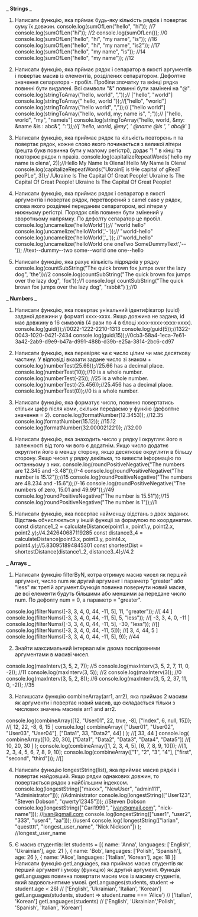 **_ Strings _**

1. Написати функцію, яка прймає будь-яку кількість рядків і повертає суму їх довжин.
   console.log(sumOfLen("hello", "hi")); //7
   console.log(sumOfLen("hi")); //2
   console.log(sumOfLen()); //0
   console.log(sumOfLen("hello", "hi", "my name", "is")); //16
   console.log(sumOfLen("hello", "hi", "my name", "is2")); //17
   console.log(sumOfLen("hello", "my name", "is")); //14
   console.log(sumOfLen("hello", "my name")); //12

2. Написати функцію, яка прймає рядок і сепаратор в якості аргументів і повертає масив із елементів, розділених сепаратором. Дефолтне значення сепаратора - пробіл. Пробіли зпочатку та вкінці рядка повинні бути видалені. Всі символи "&" повинні бути замінені на "@".
   console.log(stringToArray("hello, world", ","));// ["hello", "world"]
   console.log(stringToArray(" hello, world "));//["hello", "world"]
   console.log(stringToArray("hello world", ","));// ["hello world"]
   console.log(stringToArray("hello, world, my; name is", ";"));// ["hello, world", "my", "nameis"]
   console.log(stringToArray("hello, world, &my: &name &is : abc&_", ":"));//[ 'hello, world, @my', ' @name @is ', ' abc@_' ]

3. Написати функцію, яка приймає рядок та кількість повторень n та повертає рядок, кожне слово якого починається з великої літери (решта букв повинна бути у малому регістрі), додає "! " в кінці та повторює рядок n nразів.
   console.log(capitalizeRepeatWords('hello my name is olena', 2));//Hello My Name Is Olena! Hello My Name Is Olena!
   console.log(capitalizeRepeatWords("UkrainE is tHe capital of gReaT peoPLe", 3));/ /Ukraine Is The Capital Of Great People! Ukraine Is The Capital Of Great People! Ukraine Is The Capital Of Great People!

4. Написати функцію, яка приймає рядок і сепаратор в якості аргументів і повертає рядок, перетворений з camel case у рядок, слова якого розділені переданим сепаратором, всі літери у нижньому регістрі. Порядок слів повинен бути змінений у зворотньому напрямку. По дефолту сепаратор це пробіл.
   console.log(uncamelize('helloWorld'));// "world hello"
   console.log(uncamelize('helloWorld','-'));// "world-hello"
   console.log(uncamelize('helloWorld','\_')); //"world_hello"
   console.log(uncamelize('helloWorld one oneTwo SomeDummyText','--')); //text--dummy--two some--world one one--hello

5. Написати функцію, яка рахує кількість підрядків у рядку
   console.log(countSubString("The quick brown fox jumps over the lazy dog", 'the'))//2
   console.log(countSubString("The quick brown fox jumps over the lazy dog", 'fox'));//1
   console.log(
   countSubString("The quick brown fox jumps over the lazy dog", "rabbit")
   );//0

**_ Numbers _**

1. Написати функцію, яка повертає унікальний ідентифікатор (uuid) заданої довжини у форматі xxxx-xxxx. Якщо довжина не задана, id має довжину в 16 символів (4 рази по 4 в блоці xxxx-xxxx-xxxx-xxxx).
   console.log(guid());//0022-1222-2210-1313
   console.log(guid(5));//1322-0043-1020-0421-2434
   console.log(guid(15));//0cb3-58a4-1eca-7e61-3a42-2ab9-d9e9-b47a-d991-488b-d39b-e25a-3814-2bc6-cd97

2. Написати функцію, яка перевіряє чи є число цілим чи має десяткову частину. У відповіді вказати задане число зі знаком +
   console.log(numberTest(25.66));//25.66 has a decimal place.
   console.log(numberTest(10));//10 is a whole number.
   console.log(numberTest(-25)); //25 is a whole number.
   console.log(numberTest(-25.456));//25.456 has a decimal place.
   console.log(numberTest(0));//0 is a whole number.

3. Написати функцію, яка форматує число, повинно повертатись стільки цифр після коми, скільки передаємо у функію (дефолтне значення = 2).
   console.log(formatNumber(12.3453)); //12.35
   console.log(formatNumber(15.12)); //15.12
   console.log(formatNumber(32.000021221)); //32.00

4. Написати функцію, яка знаходить число у рядку і округляє його в залежності від того чи вого є додатнім. Якщо число додатнє округлити його в меншу сторону, якщо десяткове округлити в більшу сторону. Якщо чисел у рядку декілька, то вивести інформацію по останньому з них.
   console.log(roundPositiveNegative("The numbers are 12.345 and -3.48"));//-4
   console.log(roundPositiveNegative("The number is 15.12"));//15
   console.log(roundPositiveNegative("The numbers are 48.234 and -15.6"));//-16
   console.log(roundPositiveNegative("The numbers of zero, 15.01 and 49.99"));//49
   console.log(roundPositiveNegative("The number is 15.51"));//15
   console.log(roundPositiveNegative("The number is 1"));//1

5. Написати функцію, яка повертає найменщу відстань з двох заданих. Відстань обчислюється у іншій функціі за формулою по координатам.
   const distance1_2 = calculateDistance(point1.x, point1.y, point2.x, point2.y);//4.242640687119285
   const distance3_4 = calculateDistance(point3.x, point3.y, point4.x, point4.y);//5.830951894845301
   const shortestDist = shortestDistance(distance1_2, distance3_4);//4.2

**_ Arrays _**

1. Написати функцію filterByN, котра отримує масив чисел як перший аргумент, число num як другий аргумент і параметр "greater" або "less" як третій аргумент.Функція повинна повернути новий масив, де всі елементи будуть більшими або меншими за передане число num. По дефолту num = 0, а параметр = "greater".

console.log(filterNums([-3, 3, 4, 0, 44, -11, 5], 11, "greater")); //[ 44 ]
console.log(filterNums([-3, 3, 4, 0, 44, -11, 5], 5, "less")); //[ -3, 3, 4, 0, -11 ]
console.log(filterNums([-3, 3, 4, 0, 44, -11, 5], -30, "less")); //[]
console.log(filterNums([-3, 3, 4, 0, 44, -11, 5])); //[ 3, 4, 44, 5 ]
console.log(filterNums([-3, 3, 4, 0, 44, -11, 5], 9)); //44

2. Знайти максимальний інтервал між двома послідовними аргументами в масиві чисел.

console.log(maxInterv(3, 5, 2, 7)); //5
console.log(maxInterv(3, 5, 2, 7, 11, 0, -2)); //11
console.log(maxInterv(3, 5)); //2
console.log(maxInterv(3)); //0
console.log(maxInterv(3, 5, 2, 8)); //6
console.log(maxInterv(3, 5, 2, 37, 11, 0, -2)); //35

3. Напишсати функцію combineArray(arr1, arr2), яка приймає 2 масиви як аргументи і повертає новий масив, що складається тільки з числових значень масивів arr1 and arr2.

console.log(combineArray([12, "User01", 22, true, -8], ["Index", 6, null, 15])); //[ 12, 22, -8, 6, 15 ]
console.log(
combineArray(
["User01", "User02", "User03", "User04"],
["Data1", 33, "Data2", 44]
)
); //[ 33, 44 ]
console.log(
combineArray([10, 20, 30], ["Data1", "Data2", "Data3", "Data4", "Data5"]) //[ 10, 20, 30 ]
);
console.log(combineArray([1, 2, 3, 4, 5], [6, 7, 8, 9, 10])); //[1, 2, 3, 4, 5, 6, 7, 8, 9, 10];
console.log(combineArray(["1", "2", "3", "4"], ["first", "second", "third"])); //[]

4. Написати функцію longestString(list), яка приймає масив рядків і повертає найдовший. Якщо рядки однакових довжин, то повертається рядок з найбільшим індексом.
   console.log(longestString(["maxxx", "NewUser", "admin111", "Administrator"])); //Administrator
   console.log(longestString(["User123", "Steven Dobson", "qwerty12345"])); //Steven Dobson
   console.log(longestString(["Carl1999", "ivan@gmail.com", "nick-name"])); //ivan@gmail.com
   console.log(longestString(["user1", "user2", "333", "user4", "aa"])); //user4
   console.log(
   longestString(["larian", "questttt", "longest_user_name", "Nick Nickson"])
   ); //longest_user_name

5. Є масив студентів:
   let students = [{
   name: 'Anna',
   languages: ['English', 'Ukrainian'],
   age: 21
   }, {
   name: 'Bob',
   languages: ['Polish', 'Spanish'],
   age: 26
   }, {
   name: 'Alice',
   languages: ['Italian', 'Korean'],
   age: 18
   }]
   Написати функцію getLanguages, яка приймає масив студентів як перший аргумент і умову (функцію) як другий аргумент. Функція getLanguages повинна повертати масив мов із масиву студентів, який задовольнятиме умові.
   getLanguages(students, student => student.age < 26) // ['English', 'Ukrainian', 'Italian', 'Korean']
   getLanguages(students, student => student.name === 'Alice') // ['Italian', 'Korean']
   getLanguages(students) // ['English', 'Ukrainian','Polish', 'Spanish', 'Italian', 'Korean']
